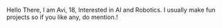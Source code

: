 Hello There, I am Avi, 18, Interested in AI and Robotics.
I usually make fun projects so if you like any, do mention.!
<!---
Avi-CO-BOL/Avi-CO-BOL is a ✨ special ✨ repository because its `README.md` (this file) appears on your GitHub profile.
You can click the Preview link to take a look at your changes.
--->
